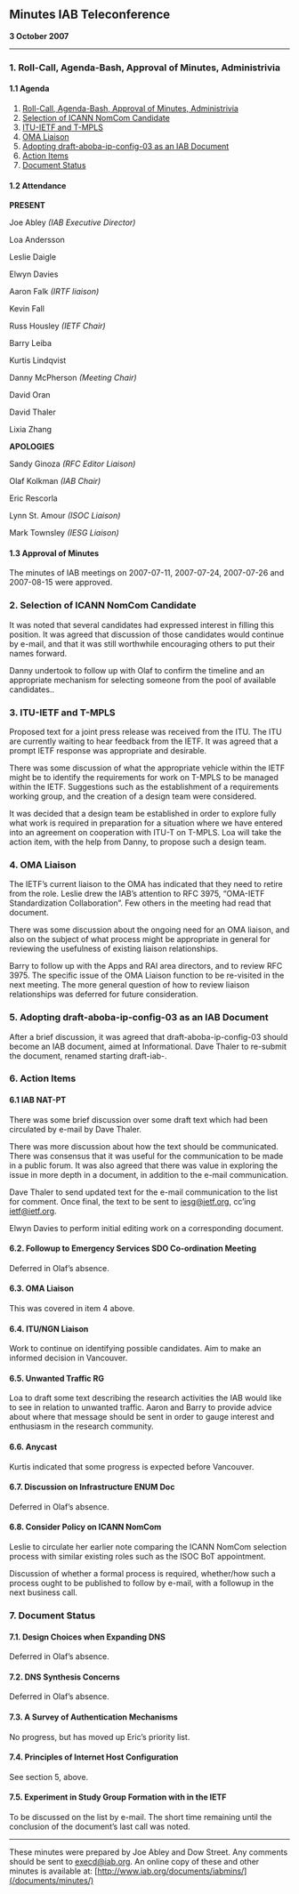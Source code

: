 
Minutes
IAB Teleconference
--------------------------


**3 October 2007**




---


### 1. Roll-Call, Agenda-Bash, Approval of Minutes, Administrivia


#### 1.1 Agenda


1. [Roll-Call, Agenda-Bash, Approval of Minutes, Administrivia](#1)
2. [Selection of ICANN NomCom Candidate](#2)
3. [ITU-IETF and T-MPLS](#3)
4. [OMA Liaison](#4)
5. [Adopting draft-aboba-ip-config-03 as an IAB Document](#5)
6. [Action Items](#6)
7. [Document Status](#7)


#### 1.2 Attendance


**PRESENT**  

Joe Abley *(IAB Executive Director)*  

Loa Andersson  

Leslie Daigle  

Elwyn Davies  

Aaron Falk  *(IRTF liaison)*   

Kevin Fall  

Russ Housley *(IETF Chair)*  

Barry Leiba  

Kurtis Lindqvist  

Danny McPherson *(Meeting Chair)*  

David Oran  

David Thaler  

Lixia Zhang



**APOLOGIES**  

Sandy Ginoza  *(RFC Editor Liaison)*  

Olaf Kolkman *(IAB Chair)*  

Eric Rescorla  

Lynn St. Amour  *(ISOC Liaison)*  

Mark Townsley *(IESG Liaison)*



#### 1.3 Approval of Minutes


The minutes of IAB meetings on 2007-07-11, 2007-07-24, 2007-07-26 and 2007-08-15 were approved.


### 2. Selection of ICANN NomCom Candidate


It was noted that several candidates had expressed interest in filling this position. It was agreed that discussion of those candidates would continue by e-mail, and that it was still worthwhile encouraging others to put their names forward.


Danny undertook to follow up with Olaf to confirm the timeline and an appropriate mechanism for selecting someone from the pool of available candidates..


### 3. ITU-IETF and T-MPLS


Proposed text for a joint press release was received from the ITU. The ITU are currently waiting to hear feedback from the IETF. It was agreed that a prompt IETF response was appropriate and desirable.


There was some discussion of what the appropriate vehicle within the IETF might be to identify the requirements for work on T-MPLS to be managed within the IETF. Suggestions such as the establishment of a requirements working group, and the creation of a design team were considered.


It was decided that a design team be established in order to explore fully what work is required in preparation for a situation where we have entered into an agreement on cooperation with ITU-T on T-MPLS. Loa will take the action item, with the help from Danny, to propose such a design team.


### 4. OMA Liaison


The IETF’s current liaison to the OMA has indicated that they need to retire from the role. Leslie drew the IAB’s attention to RFC 3975, “OMA-IETF Standardization Collaboration”. Few others in the meeting had read that document.


There was some discussion about the ongoing need for an OMA liaison, and also on the subject of what process might be appropriate in general for reviewing the usefulness of existing liaison relationships.


Barry to follow up with the Apps and RAI area directors, and to review RFC 3975. The specific issue of the OMA Liaison function to be re-visited in the next meeting. The more general question of how to review liaison relationships was deferred for future consideration.


### 5. Adopting draft-aboba-ip-config-03 as an IAB Document


After a brief discussion, it was agreed that draft-aboba-ip-config-03 should become an IAB document, aimed at Informational. Dave Thaler to re-submit the document, renamed starting draft-iab-.


### 6. Action Items


#### 6.1 IAB NAT-PT


There was some brief discussion over some draft text which had been circulated by e-mail by Dave Thaler.


There was more discussion about how the text should be communicated. There was consensus that it was useful for the communication to be made in a public forum. It was also agreed that there was value in exploring the issue in more depth in a document, in addition to the e-mail communication.


Dave Thaler to send updated text for the e-mail communication to the list for comment. Once final, the text to be sent to iesg@ietf.org, cc’ing ietf@ietf.org.


Elwyn Davies to perform initial editing work on a corresponding document.


#### 6.2. Followup to Emergency Services SDO Co-ordination Meeting


Deferred in Olaf’s absence.


#### 6.3. OMA Liaison


This was covered in item 4 above.


#### 6.4. ITU/NGN Liaison


Work to continue on identifying possible candidates. Aim to make an informed decision in Vancouver.


#### 6.5. Unwanted Traffic RG


Loa to draft some text describing the research activities the IAB would like to see in relation to unwanted traffic. Aaron and Barry to provide advice about where that message should be sent in order to gauge interest and enthusiasm in the research community.


#### 6.6. Anycast


Kurtis indicated that some progress is expected before Vancouver.


#### 6.7. Discussion on Infrastructure ENUM Doc


Deferred in Olaf’s absence.


#### 6.8. Consider Policy on ICANN NomCom


Leslie to circulate her earlier note comparing the ICANN NomCom selection process with similar existing roles such as the ISOC BoT appointment.


Discussion of whether a formal process is required, whether/how such a process ought to be published to follow by e-mail, with a followup in the next business call.


### 7. Document Status


#### 7.1. Design Choices when Expanding DNS


Deferred in Olaf’s absence.


#### 7.2. DNS Synthesis Concerns


Deferred in Olaf’s absence.


#### 7.3. A Survey of Authentication Mechanisms


No progress, but has moved up Eric’s priority list.


#### 7.4. Principles of Internet Host Configuration


See section 5, above.


#### 7.5. Experiment in Study Group Formation with in the IETF


To be discussed on the list by e-mail. The short time remaining until the conclusion of the document’s last call was noted.




---


These minutes were prepared by Joe Abley and Dow Street. Any comments should be sent to [execd@iab.org](mailto:execd@iab.org). An online copy of these and other minutes is available at: [http://www.iab.org/documents/iabmins/](/documents/minutes/)


